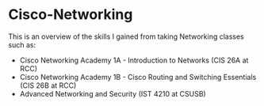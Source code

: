 # Cisco-Networking
This is an overview of the skills I gained from taking Networking classes such as:
- Cisco Networking Academy 1A - Introduction to Networks (CIS 26A at RCC)
- Cisco Networking Academy 1B - Cisco Routing and Switching Essentials (CIS 26B at RCC)
- Advanced Networking and Security (IST 4210 at CSUSB)
